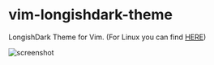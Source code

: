 # vim-longishdark-theme

LongishDark Theme for Vim. (For Linux you can find [HERE](https://github.com/akalongman/linux-longishdark-theme))

![screenshot](http://i.imgur.com/d2SwzTC.png)
